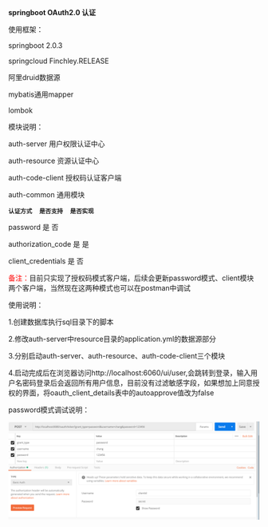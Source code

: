 **springboot OAuth2.0 认证**

使用框架：

   springboot 2.0.3
   
   springcloud Finchley.RELEASE
   
   阿里druid数据源
   
   mybatis通用mapper
   
   lombok


模块说明：
   
   auth-server  用户权限认证中心
   
   auth-resource 资源认证中心
   
   auth-code-client 授权码认证客户端
   
   auth-common 通用模块

**`认证方式  是否支持  是否实现`**

password    是    否

authorization_code   是  是

client_credentials   是  否

<font color=red>备注：</font>目前只实现了授权码模式客户端，后续会更新password模式、client模块两个客户端，当然现在这两种模式也可以在postman中调试

使用说明：

1.创建数据库执行sql目录下的脚本

2.修改auth-server中resource目录的application.yml的数据源部分

3.分别启动auth-server、auth-resource、auth-code-client三个模块

4.启动完成后在浏览器访问http://localhost:6060/ui/user,会跳转到登录，输入用户名密码登录后会返回所有用户信息，目前没有过滤敏感字段，如果想加上同意授权的界面，将oauth_client_details表中的autoapprove值改为false

password模式调试说明：

![Image text](https://github.com/511098425/auth-parent/blob/master/postman-shootscreen/20180726114711.png)
